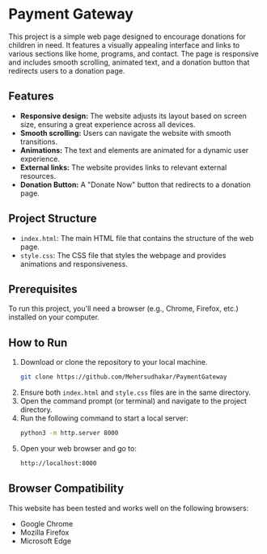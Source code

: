 # Payment Gateway

This project is a simple web page designed to encourage donations for children in need. It features a visually appealing interface and links to various sections like home, programs, and contact. The page is responsive and includes smooth scrolling, animated text, and a donation button that redirects users to a donation page.

## Features

- **Responsive design:** The website adjusts its layout based on screen size, ensuring a great experience across all devices.
- **Smooth scrolling:** Users can navigate the website with smooth transitions.
- **Animations:** The text and elements are animated for a dynamic user experience.
- **External links:** The website provides links to relevant external resources.
- **Donation Button:** A "Donate Now" button that redirects to a donation page.

## Project Structure

- `index.html`: The main HTML file that contains the structure of the web page.
- `style.css`: The CSS file that styles the webpage and provides animations and responsiveness.

## Prerequisites

To run this project, you'll need a browser (e.g., Chrome, Firefox, etc.) installed on your computer.

## How to Run

1. Download or clone the repository to your local machine.
   ```bash
   git clone https://github.com/Mehersudhakar/PaymentGateway
   ```
2. Ensure both `index.html` and `style.css` files are in the same directory.
3. Open the command prompt (or terminal) and navigate to the project directory.
4. Run the following command to start a local server:
   ```bash
   python3 -m http.server 8000
   ```
5. Open your web browser and go to:
   ```bash
   http://localhost:8000
   ```

## Browser Compatibility

This website has been tested and works well on the following browsers:

- Google Chrome
- Mozilla Firefox
- Microsoft Edge
